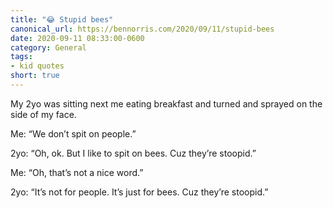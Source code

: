 ```yaml
---
title: "😂 Stupid bees"
canonical_url: https://bennorris.com/2020/09/11/stupid-bees
date: 2020-09-11 08:33:00-0600
category: General
tags:
- kid quotes
short: true
---
```


My 2yo was sitting next me eating breakfast and turned and sprayed on the side of my face.

Me: “We don’t spit on people.”

2yo: “Oh, ok. But I like to spit on bees. Cuz they’re stoopid.”

Me: “Oh, that’s not a nice word.”

2yo: “It’s not for people. It’s just for bees. Cuz they’re stoopid.”

